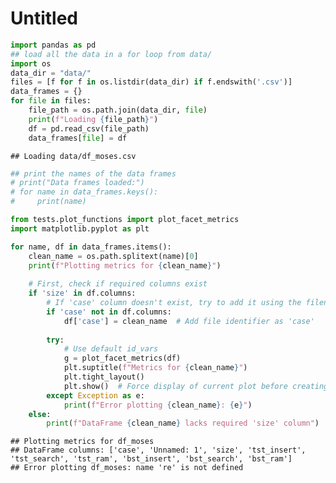 Untitled
================

``` python
import pandas as pd
## load all the data in a for loop from data/ 
import os
data_dir = "data/"
files = [f for f in os.listdir(data_dir) if f.endswith('.csv')]
data_frames = {}
for file in files:
    file_path = os.path.join(data_dir, file)
    print(f"Loading {file_path}")
    df = pd.read_csv(file_path)
    data_frames[file] = df
```

    ## Loading data/df_moses.csv

``` python
## print the names of the data frames
# print("Data frames loaded:")
# for name in data_frames.keys():
#     print(name)
```

``` python
from tests.plot_functions import plot_facet_metrics
import matplotlib.pyplot as plt

for name, df in data_frames.items():
    clean_name = os.path.splitext(name)[0]
    print(f"Plotting metrics for {clean_name}")
    
    # First, check if required columns exist
    if 'size' in df.columns:
        # If 'case' column doesn't exist, try to add it using the filename
        if 'case' not in df.columns:
            df['case'] = clean_name  # Add file identifier as 'case'
            
        try:
            # Use default id_vars
            g = plot_facet_metrics(df)
            plt.suptitle(f"Metrics for {clean_name}")
            plt.tight_layout()
            plt.show()  # Force display of current plot before creating next one
        except Exception as e:
            print(f"Error plotting {clean_name}: {e}")
    else:
        print(f"DataFrame {clean_name} lacks required 'size' column")
```

    ## Plotting metrics for df_moses
    ## DataFrame columns: ['case', 'Unnamed: 1', 'size', 'tst_insert', 'tst_search', 'tst_ram', 'bst_insert', 'bst_search', 'bst_ram']
    ## Error plotting df_moses: name 're' is not defined
